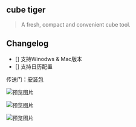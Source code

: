 ## cube tiger
> A fresh, compact and convenient cube tool.

## Changelog
- [] 支持Winodws & Mac版本
- [] 支持日历配置


传送门：[安装包](https://github.com/daejong123/cube-tiger/releases)

![预览图片](https://github.com/daejong123/cube-tiger/raw/master/1642905594962.png)

![预览图片](https://github.com/daejong123/cube-tiger/raw/master/1642905472942.png)

![预览图片](https://github.com/daejong123/cube-tiger/raw/master/1642905430383.png)
